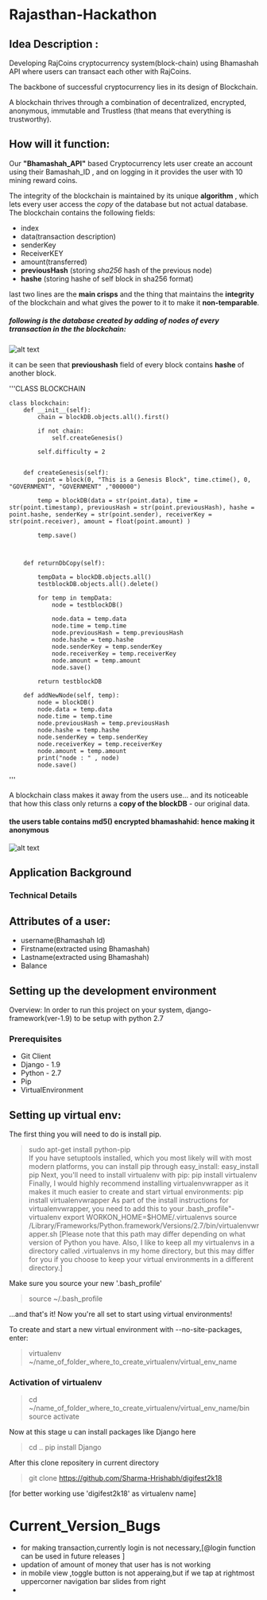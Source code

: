 # Rajasthan-Hackathon
## Idea Description :
Developing RajCoins cryptocurrency system(block-chain) using Bhamashah API where users can transact each other with RajCoins. 

The backbone of successful cryptocurrency lies in its design of Blockchain.

A blockchain thrives through a combination of decentralized, encrypted, anonymous, immutable and Trustless (that means that everything is trustworthy).


## How will it function:
Our **"Bhamashah_API"** based Cryptocurrency lets user create an account using their Bamashah_ID , and on logging in it provides the user with 10 mining reward coins.

The integrity of the blockchain is maintained by its unique **algorithm** , which lets every user access the *copy* of the database but not actual database.
The blockchain contains the following fields:
- index
- data(transaction description)
- senderKey
- ReceiverKEY
- amount(transferred)
- **previousHash**       (storing *sha256* hash of the previous node)
- **hashe**       (storing hashe of self block in sha256 format)


last two lines are the **main crisps** and the thing that maintains the **integrity** of the blockchain and what gives the power to it to make it **non-temparable**.

##### following is the database created by adding of nodes of every trransaction in the the blockchain:

![alt text](https://github.com/Sharma-Hrishabh/digifest2k18/blob/master/dbsnap.jpeg)

it can be seen that **previoushash** field of every block contains **hashe** of another block.

'''CLASS BLOCKCHAIN

    class blockchain:
	    def __init__(self):
		    chain = blockDB.objects.all().first()

		    if not chain:
			    self.createGenesis()

    		self.difficulty = 2
    
    
    	def createGenesis(self):
    		point = block(0, "This is a Genesis Block", time.ctime(), 0, "GOVERNMENT", "GOVERNMENT" ,"000000")
    
    		temp = blockDB(data = str(point.data), time = str(point.timestamp), previousHash = str(point.previousHash), hashe = point.hashe, senderKey = str(point.sender), receiverKey = str(point.receiver), amount = float(point.amount) )
    		
    		temp.save()
    	
    
    	
    	def returnDbCopy(self):
    		
    		tempData = blockDB.objects.all()
    		testblockDB.objects.all().delete()
    		
    		for temp in tempData:
    			node = testblockDB()
    			
    			node.data = temp.data
    			node.time = temp.time
    			node.previousHash = temp.previousHash
    			node.hashe = temp.hashe
    			node.senderKey = temp.senderKey
    			node.receiverKey = temp.receiverKey
    			node.amount = temp.amount
    			node.save()
    		
    		return testblockDB
    		
    	def addNewNode(self, temp):
    		node = blockDB()
    		node.data = temp.data
    		node.time = temp.time
    		node.previousHash = temp.previousHash
    		node.hashe = temp.hashe
    		node.senderKey = temp.senderKey
    		node.receiverKey = temp.receiverKey
    		node.amount = temp.amount
    		print("node : " , node)
    		node.save()


'''

A blockchain class makes it away from the users use... and its noticeable that how this class only returns a **copy of the blockDB** - our original data.


#### the users table contains md5() encrypted bhamashahid: hence making it anonymous
![alt text](https://github.com/Sharma-Hrishabh/digifest2k18/blob/master/1.png)


## Application Background
### Technical Details
## Attributes of a user:
- username(Bhamashah Id)
- Firstname(extracted using Bhamashah)
- Lastname(extracted using Bhamashah)
- Balance

## Setting up the development environment

Overview:
In order to run this project on your system, django-framework(ver-1.9) to be setup with python 2.7 

### Prerequisites
- Git Client
- Django - 1.9
- Python - 2.7
- Pip
- VirtualEnvironment

## Setting up virtual env:
The first thing you will need to do is install pip.
>sudo apt-get install python-pip    
If you have setuptools installed, which you most likely will with most modern platforms, you can install pip through easy_install:
>easy_install pip
Next, you'll need to install virtualenv with pip:
>pip install virtualenv
Finally, I would highly recommend installing virtualenvwrapper as it makes it much easier to create and start virtual environments:
>pip install virtualenvwrapper
As part of the install instructions for virtualenvwrapper, you need to add this to your .bash_profile"-
virtualenv
>export WORKON_HOME=$HOME/.virtualenvs
>source /Library/Frameworks/Python.framework/Versions/2.7/bin/virtualenvwrapper.sh
[Please note that this path may differ depending on what version of Python you have. 
Also, I like to keep all my virtualenvs in a directory called .virtualenvs in my home directory, 
but this may differ for you if you choose to keep your virtual environments in a different directory.]

Make sure you source your new '.bash_profile'

>source ~/.bash_profile

...and that's it! Now you're all set to start using virtual environments!

To create and start a new virtual environment with --no-site-packages, enter:
>virtualenv ~/name_of_folder_where_to_create_virtualenv/virtual_env_name

### Activation of virtualenv
>cd ~/name_of_folder_where_to_create_virtualenv/virtual_env_name/bin
>source activate


Now at this stage u can install packages like Django here

>cd ..
>pip install Django

After this clone repositery in current directory
>git clone https://github.com/Sharma-Hrishabh/digifest2k18

[for better working use 'digifest2k18' as virtualenv name]



# Current_Version_Bugs
- for making transaction,currently login is not necessary,[@login function can be used in future releases ]
- updation of amount of money that user has is not working
- in mobile view ,toggle button is not apperaing,but if we tap at rightmost uppercorner navigation bar slides from right
- 







